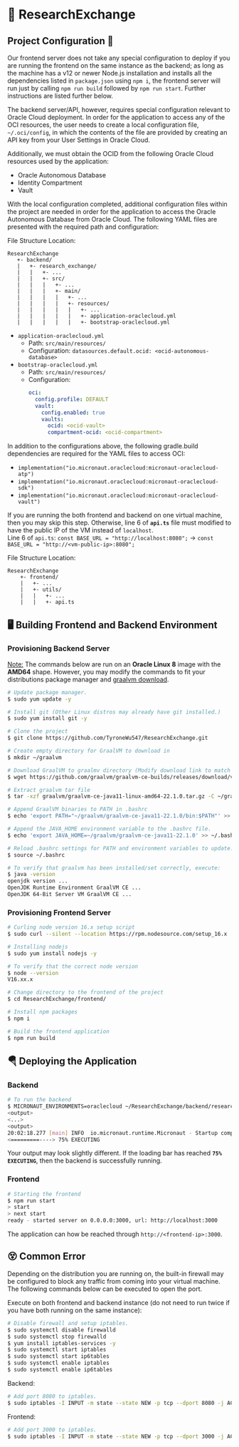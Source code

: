 # 🔬 ResearchExchange

## Project Configuration 🚧

Our frontend server does not take any special configuration to deploy if you are running the frontend on the same instance as the backend; as long as the machine has a v12 or newer Node.js installation and installs all the dependencies listed in `package.json` using `npm i`, the frontend server will run just by calling `npm run build` followed by `npm run start`. Further instructions are listed further below. 
 
The backend server/API, however, requires special configuration relevant to Oracle Cloud deployment. In order for the application to access any of the OCI resources, the user needs to create a local configuration file, `~/.oci/config`, in which the contents of the file are provided by creating an API key from your User Settings in Oracle Cloud.

Additionally, we must obtain the OCID from the following Oracle Cloud resources used by the application:
 
- Oracle Autonomous Database
- Identity Compartment
- Vault
 
With the local configuration completed, additional configuration files within the project are needed in order for the application to access the Oracle Autonomous Database from Oracle Cloud. The following YAML files are presented with the required path and configuration:
 
File Structure Location: 
```
ResearchExchange
   +- backend/
   |   +- research_exchange/
   |   |   +- ...
   |   |   +- src/
   |   |   |   +- ...
   |   |   |   +- main/
   |   |   |   |   +- ...
   |   |   |   |   +- resources/
   |   |   |   |   |   +- ...
   |   |   |   |   |   +- application-oraclecloud.yml
   |   |   |   |   |   +- bootstrap-oraclecloud.yml
```
 
- `application-oraclecloud.yml`
  - Path: `src/main/resources/`
  - Configuration: `datasources.default.ocid: <ocid-autonomous-database>`
- `bootstrap-oraclecloud.yml`
  - Path: `src/main/resources/`
  - Configuration:
    ```yaml
    oci:
      config.profile: DEFAULT
      vault:
        config.enabled: true
        vaults:
          ocid: <ocid-vault>
          compartment-ocid: <ocid-compartment>
    ```
 
In addition to the configurations above, the following gradle.build dependencies are required for the YAML files to access OCI:

- `implementation("io.micronaut.oraclecloud:micronaut-oraclecloud-atp")`
- `implementation("io.micronaut.oraclecloud:micronaut-oraclecloud-sdk")`
- `implementation("io.micronaut.oraclecloud:micronaut-oraclecloud-vault")`

If you are running the both frontend and backend on one virtual machine, then you may skip this step. Otherwise, line 6 of **`api.ts`** file must modified to have the public IP of the VM instead of `localhost`.  
Line 6 of `api.ts`: `const BASE_URL = "http://localhost:8080";` -> `const BASE_URL = "http://<vm-public-ip>:8080";`

File Structure Location: 
```
ResearchExchange
    +- frontend/
    |   +- ...
    |   +- utils/
    |   |   +- ...
    |   |   +- api.ts
```

## 🖥️ Building Frontend and Backend Environment

### Provisioning Backend Server 

<ins>Note:</ins> The commands below are run on an **Oracle Linux 8** image with the **AMD64** shape. However, you may modify the commands to fit your distributions package manager and [graalvm download](https://github.com/graalvm/graalvm-ce-builds/releases). 

```bash
# Update package manager.
$ sudo yum update -y

# Install git (Other Linux distros may already have git installed.)
$ sudo yum install git -y

# Clone the project
$ git clone https://github.com/TyroneWu547/ResearchExchange.git

# Create empty directory for GraalVM to download in
$ mkdir ~/graalvm

# Download GraalVM to graalmv directory (Modify download link to match your distribution [here](https://github.com/graalvm/graalvm-ce-builds/releases).)
$ wget https://github.com/graalvm/graalvm-ce-builds/releases/download/vm-22.1.0/graalvm-ce-java11-linux-amd64-22.1.0.tar.gz -P ~/graalvm/

# Extract graalvm tar file
$ tar -xzf graalvm/graalvm-ce-java11-linux-amd64-22.1.0.tar.gz -C ~/graalvm/

# Append GraalVM binaries to PATH in .bashrc
$ echo 'export PATH="~/graalvm/graalvm-ce-java11-22.1.0/bin:$PATH"' >> ~/.bashrc

# Append the JAVA_HOME environment variable to the .bashrc file.
$ echo 'export JAVA_HOME=~/graalvm/graalvm-ce-java11-22.1.0' >> ~/.bashrc

# Reload .bashrc settings for PATH and environment variables to update.
$ source ~/.bashrc

# To verify that graalvm has been installed/set correctly, execute: 
$ java -version
openjdk version ...
OpenJDK Runtime Environment GraalVM CE ...
OpenJDK 64-Bit Server VM GraalVM CE ...
```

### Provisioning Frontend Server

```bash
# Curling node version 16.x setup script
$ sudo curl --silent --location https://rpm.nodesource.com/setup_16.x | sudo bash -

# Installing nodejs
$ sudo yum install nodejs -y

# To verify that the correct node version
$ node --version
V16.xx.x

# Change directory to the frontend of the project
$ cd ResearchExchange/frontend/

# Install npm packages
$ npm i

# Build the frontend application
$ npm run build
```

## 🪂 Deploying the Application 

### Backend

```bash
# To run the backend
$ MICRONAUT_ENVIRONMENTS=oraclecloud ~/ResearchExchange/backend/research_exchange/gradlew run
<output>
<...>
<output>
20:02:18.277 [main] INFO  io.micronaut.runtime.Micronaut - Startup completed in 10882ms. Server Running: http://deployment-test:8080
<=========----> 75% EXECUTING
```

Your output may look slightly different. If the loading bar has reached **`75% EXECUTING`**, then the backend is successfully running. 

### Frontend

```bash
# Starting the frontend
$ npm run start
> start
> next start
ready - started server on 0.0.0.0:3000, url: http://localhost:3000
```

The application can how be reached through `http://<frontend-ip>:3000`.

## 😵‍ Common Error

Depending on the distribution you are running on, the built-in firewall may be configured to block any traffic from coming into your virtual machine. The following commands below can be executed to open the port.

Execute on both frontend and backend instance (do not need to run twice if you have both running on the same instance):
```bash
# Disable firewall and setup iptables. 
$ sudo systemctl disable firewalld
$ sudo systemctl stop firewalld
$ yum install iptables-services -y
$ sudo systemctl start iptables
$ sudo systemctl start ip6tables
$ sudo systemctl enable iptables
$ sudo systemctl enable ip6tables
```

Backend:
```bash
# Add port 8080 to iptables.
$ sudo iptables -I INPUT -m state --state NEW -p tcp --dport 8080 -j ACCEPT
```

Frontend: 
```bash
# Add port 3000 to iptables.
$ sudo iptables -I INPUT -m state --state NEW -p tcp --dport 3000 -j ACCEPT
```
